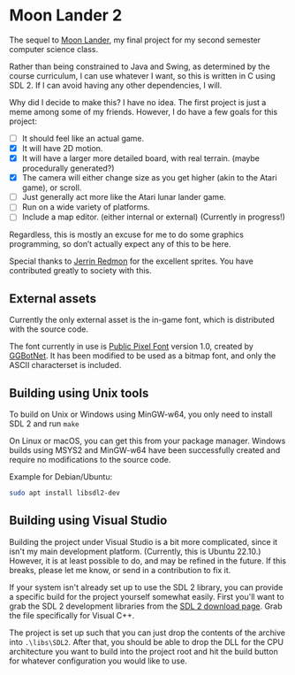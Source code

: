 # Moon Lander 2

The sequel to [Moon Lander](https://github.com/WCBROW01/MoonLander_WCB/), my final project for my second semester computer science class.

Rather than being constrained to Java and Swing, as determined by the course curriculum, I can use whatever I want, so this is written in C using SDL 2. If I can avoid having any other dependencies, I will.

Why did I decide to make this? I have no idea. The first project is just a meme among some of my friends. However, I do have a few goals for this project:

- [ ] It should feel like an actual game.
- [x] It will have 2D motion.
- [x] It will have a larger more detailed board, with real terrain. (maybe procedurally generated?)
- [x] The camera will either change size as you get higher (akin to the Atari game), or scroll.
- [ ] Just generally act more like the Atari lunar lander game.
- [ ] Run on a wide variety of platforms.
- [ ] Include a map editor. (either internal or external) (Currently in progress!)

Regardless, this is mostly an excuse for me to do some graphics programming, so don’t actually expect any of this to be here.

Special thanks to [Jerrin Redmon](https://github.com/CircuitBread0111) for the excellent sprites. You have contributed greatly to society with this.

## External assets

Currently the only external asset is the in-game font, which is distributed with the source code.

The font currently in use is [Public Pixel Font](https://ggbot.itch.io/public-pixel-font) version 1.0, created by [GGBotNet](https://www.ggbot.net/fonts/). It has been modified to be used as a bitmap font, and only the ASCII characterset is included.

## Building using Unix tools

To build on Unix or Windows using MinGW-w64, you only need to install SDL 2 and run `make`

On Linux or macOS, you can get this from your package manager. Windows builds using MSYS2 and MinGW-w64 have been successfully created and require no modifications to the source code.

Example for Debian/Ubuntu:

```sh
sudo apt install libsdl2-dev
```

## Building using Visual Studio

Building the project under Visual Studio is a bit more complicated, since it isn't my main development platform. (Currently, this is Ubuntu 22.10.)
However, it is at least possible to do, and may be refined in the future. If this breaks, please let me know, or send in a contribution to fix it.

If your system isn't already set up to use the SDL 2 library, you can provide a specific build for the project yourself somewhat easily.
First you'll want to grab the SDL 2 development libraries from the [SDL 2 download page](https://www.libsdl.org/download-2.0.php). Grab the file specifically for Visual C++.

The project is set up such that you can just drop the contents of the archive into `.\libs\SDL2`. After that, you should be able to drop the DLL for the CPU architecture you want to build into the project root and hit the build button for whatever configuration you would like to use.
